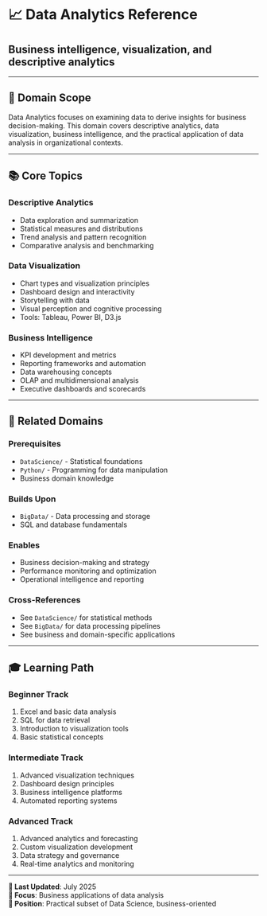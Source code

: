 # 📈 Data Analytics Reference

## Business intelligence, visualization, and descriptive analytics

---

## 🎯 Domain Scope

Data Analytics focuses on examining data to derive insights for business decision-making. This domain covers descriptive analytics, data visualization, business intelligence, and the practical application of data analysis in organizational contexts.

---

## 📚 Core Topics

### **Descriptive Analytics**

- Data exploration and summarization
- Statistical measures and distributions
- Trend analysis and pattern recognition
- Comparative analysis and benchmarking

### **Data Visualization**

- Chart types and visualization principles
- Dashboard design and interactivity
- Storytelling with data
- Visual perception and cognitive processing
- Tools: Tableau, Power BI, D3.js

### **Business Intelligence**

- KPI development and metrics
- Reporting frameworks and automation
- Data warehousing concepts
- OLAP and multidimensional analysis
- Executive dashboards and scorecards

---

## 🔗 Related Domains

### **Prerequisites**

- `DataScience/` - Statistical foundations
- `Python/` - Programming for data manipulation
- Business domain knowledge

### **Builds Upon**

- `BigData/` - Data processing and storage
- SQL and database fundamentals

### **Enables**

- Business decision-making and strategy
- Performance monitoring and optimization
- Operational intelligence and reporting

### **Cross-References**

- See `DataScience/` for statistical methods
- See `BigData/` for data processing pipelines
- See business and domain-specific applications

---

## 🎓 Learning Path

### **Beginner Track**

1. Excel and basic data analysis
2. SQL for data retrieval
3. Introduction to visualization tools
4. Basic statistical concepts

### **Intermediate Track**

1. Advanced visualization techniques
2. Dashboard design principles
3. Business intelligence platforms
4. Automated reporting systems

### **Advanced Track**

1. Advanced analytics and forecasting
2. Custom visualization development
3. Data strategy and governance
4. Real-time analytics and monitoring

---

**📅 Last Updated**: July 2025  
**🎯 Focus**: Business applications of data analysis  
**📍 Position**: Practical subset of Data Science, business-oriented
